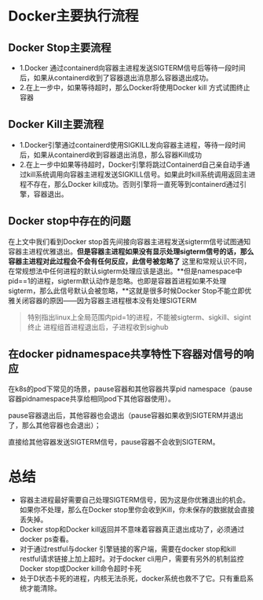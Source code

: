 # Docker主要执行流程

## Docker Stop主要流程

* 1.Docker 通过containerd向容器主进程发送SIGTERM信号后等待一段时间后，如果从containerd收到了容器退出消息那么容器退出成功。
* 2.在上一步中，如果等待超时，那么Docker将使用Docker kill 方式试图终止容器



## Docker Kill主要流程

* 1.Docker引擎通过containerd使用SIGKILL发向容器主进程，等待一段时间后，如果从containerd收到容器退出消息，那么容器Kill成功
* 2.在上一步中如果等待超时，Docker引擎将跳过Containerd自己亲自动手通过kill系统调用向容器主进程发送SIGKILL信号。如果此时kill系统调用返回主进程不存在，那么Docker kill成功。否则引擎将一直死等到containerd通过引擎，容器退出。



## Docker stop中存在的问题

在上文中我们看到Docker stop首先间接向容器主进程发送sigterm信号试图通知容器主进程优雅退出。**但是容器主进程如果没有显示处理sigterm信号的话，那么容器主进程对此过程会不会有任何反应，此信号被忽略了** 这里和常规认识不同，在常规想法中任何进程的默认sigterm处理应该是退出。**但是namespace中pid==1的进程，sigterm默认动作是忽略。也即是容器首进程如果不处理sigterm，那么此信号默认会被忽略，**这就是很多时候Docker Stop不能立即优雅关闭容器的原因——因为容器主进程根本没有处理SIGTERM

> 特别指出linux上全局范围内pid=1的进程，不能被sigterm、sigkill、sigint终止
> 进程组首进程退出后，子进程收到sighub



## 在docker pidnamespace共享特性下容器对信号的响应

在k8s的pod下常见的场景，pause容器和其他容器共享pid namespace（pause容器pidnamespace共享给相同pod下其他容器使用）。

pause容器退出后，其他容器也会退出（pause容器如果收到SIGTERM并退出了，那么其他容器也会退出）；

直接给其他容器发送SIGTERM信号，pause容器不会收到SIGTERM。



# 总结

- 容器主进程最好需要自己处理SIGTERM信号，因为这是你优雅退出的机会。如果你不处理，那么在Docker stop里你会收到Kill，你未保存的数据就会直接丢失掉。
- Docker stop和Docker kill返回并不意味着容器真正退出成功了，必须通过docker ps查看。
- 对于通过restful与docker 引擎链接的客户端，需要在docker stop和kill restful请求链接上加上超时。对于docker cli用户，需要有另外的机制监控Docker stop或Docker kill命令超时卡死
- 处于D状态卡死的进程，内核无法杀死，docker系统也救不了它。只有重启系统才能清除。

